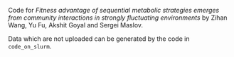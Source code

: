Code for *Fitness advantage of sequential metabolic strategies emerges from community interactions in strongly fluctuating environments* by Zihan Wang, Yu Fu, Akshit Goyal and Sergei Maslov. 

Data which are not uploaded can be generated by the code in ```code_on_slurm```.  

